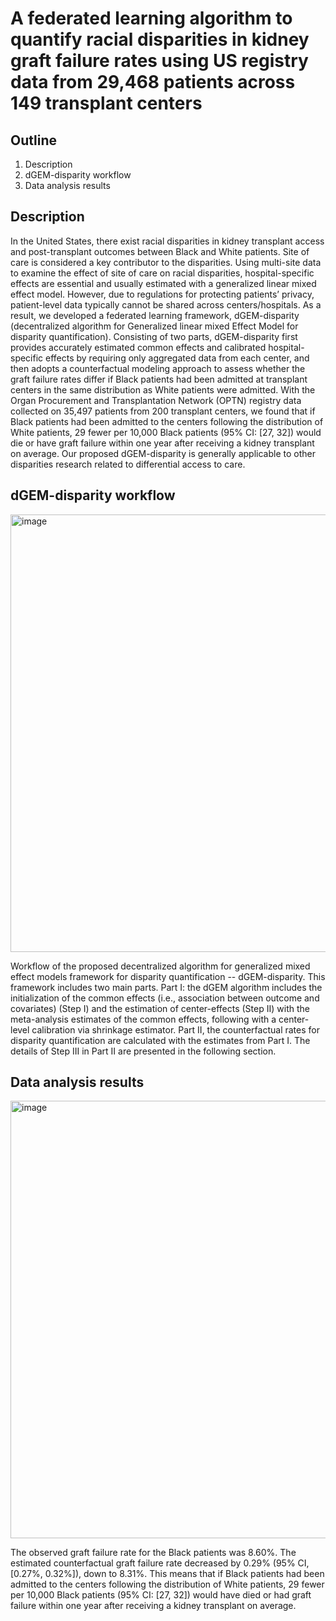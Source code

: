 
A federated learning algorithm to quantify racial disparities in kidney graft failure rates using US registry data from 29,468 patients across 149 transplant centers
==============================================


## Outline
1. Description
2. dGEM-disparity workflow
3. Data analysis results


## Description
In the United States, there exist racial disparities in kidney transplant access and post-transplant outcomes between Black and White patients. Site of care is considered a key contributor to the disparities. Using multi-site data to examine the effect of site of care on racial disparities, hospital-specific effects are essential and usually estimated with a generalized linear mixed effect model. However, due to regulations for protecting patients’ privacy, patient-level data typically cannot be shared across centers/hospitals. As a result, we developed a federated learning framework, dGEM-disparity (decentralized algorithm for Generalized linear mixed Effect Model for disparity quantification). Consisting of two parts, dGEM-disparity first provides accurately estimated common effects and calibrated hospital-specific effects by requiring only aggregated data from each center, and then adopts a counterfactual modeling approach to assess whether the graft failure rates differ if Black patients had been admitted at transplant centers in the same distribution as White patients were admitted. With the Organ Procurement and Transplantation Network (OPTN) registry data collected on 35,497 patients from 200 transplant centers, we found that if Black patients had been admitted to the centers following the distribution of White patients, 29 fewer per 10,000 Black patients (95% CI: [27, 32]) would die or have graft failure within one year after receiving a kidney transplant on average. Our proposed dGEM-disparity is generally applicable to other disparities research related to differential access to care. 


## dGEM-disparity workflow 
<img width="700" alt="image" src="https://user-images.githubusercontent.com/38872447/181802378-8a1499ce-0490-421e-8fc5-d6563da25543.png">




Workflow of the proposed decentralized algorithm for generalized mixed effect models framework for disparity quantification -- dGEM-disparity. This framework includes two main parts. Part I: the dGEM algorithm includes the initialization of the common effects (i.e., association between outcome and covariates) (Step I) and the estimation of center-effects (Step II) with the meta-analysis estimates of the common effects, following with a center-level calibration via shrinkage estimator. Part II, the counterfactual rates for disparity quantification are calculated with the estimates from Part I. The details of Step III in Part II are presented in the following section.


## Data analysis results
<img width="700" alt="image" src="https://user-images.githubusercontent.com/38872447/181802626-548d5cc2-b295-4c11-95a5-8b493564fa88.png">


The observed graft failure rate for the Black patients was 8.60%. The estimated counterfactual graft failure rate decreased by 0.29% (95% CI, [0.27%, 0.32%]), down to 8.31%. This means that if Black patients had been admitted to the centers following the distribution of White patients, 29 fewer per 10,000 Black patients (95% CI: [27, 32]) would have died or had graft failure within one year after receiving a kidney transplant on average.
